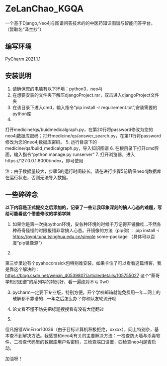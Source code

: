 # ZeLanChao_KGQA

一个基于Django,Neo4j与图谱问答技术的的中医药知识图谱与智能问答平台。
（暂取名“泽兰抄”）

## 编写环境

PyCharm 2021.1.1

## 安装说明

1. 请确保您的电脑有以下环境：python3，neo4j
2. 在想要安装的文件夹下解压djangoProject.rar，双击进入djangoProject文件夹
3. 在该目录下进入cmd，输入指令“pip install -r requirement.txt”,安装需要的python库
4.
打开medicine/qs/buidmedicalgraph.py，在第20行将password修改为您的neo4j数据库密码；打开medicine/qs/answer_search.py，在第11行将password修改为您的neo4j数据库密码。
5. 运行目录下的medicine/qs/build_medicalgraph.py，导入知识图谱
6. 在根目录下打开cmd界面，输入指令“python manage.py runserver”
7. 打开浏览器，进入https://127.0.0.1:8000/index，即可使用

注：由于数据量较大，步骤5的运行时间较长。请在进行步骤5前确保neo4j数据库在运行状态，否则无法导入数据。

## 一些碎碎念

********以下内容是正式提交之后添加的，记录了一些让我印象深刻的搞人心态的难题，写给可能看这个借鉴修改的学弟学妹********

1. 如果你是第一次搞python环境，安各种环境的时候千万记得开镜像哇…不然各种奇奇怪怪的时限报错非常搞人心态。开镜像的方法（pip例）：
   pip install -i https://pypi.tuna.tsinghua.edu.cn/simple some-package
   （具体可以百度“pip镜像源”）

2.
第三步里边有个pyahocorasick包特别难安装，如果卡住了可以看看这篇博客，我是靠这个解决的：https://blog.csdn.net/weixin_40539807/article/details/105755027
这个“蔡哥学知识图谱”的系列写的特别好，看一遍绝对不亏 0w0

3. pycharm一定要下专业版，特别方便。开个学校邮箱就能免费用一年…网上的破解都不靠谱的…一年之后怎么办？你和队友轮流开呗

4. 论文看不懂不妨先把标题搜搜看有没有大佬翻过

5.
但凡报错WinError10036（由于目标计算机积极拒绝，xxxxx），网上特别杂，基本查不到解决方法。我感觉和neo4j有关的主要解决方法：一检查防火墙与杀毒软件，二检查代码里的数据库用户名密码，三检查端口设置，四检查neo4j是否启动。

加油呀！
